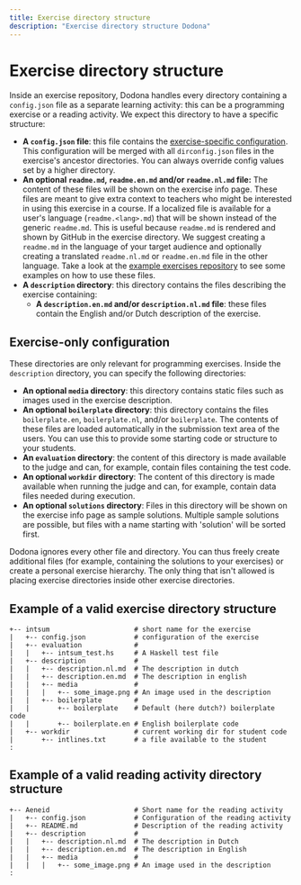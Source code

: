 ```yaml
---
title: Exercise directory structure
description: "Exercise directory structure Dodona"
---
```


# Exercise directory structure

Inside an exercise repository, Dodona handles every directory containing a `config.json` file as a separate learning activity: this can be a programming exercise or a reading activity. We expect this directory to have a specific structure:

- **A `config.json` file**: this file contains the [exercise-specific configuration](/en/references/exercise-config). This configuration will be merged with all `dirconfig.json` files in the exercise's ancestor directories. You can always override config values set by a higher directory. 
- **An optional  `readme.md`, `readme.en.md` and/or `readme.nl.md` file:** The content of these files will be shown on the exercise info page. These files are meant to give extra context to teachers who might be interested in using this exercise in a course. If a localized file is available for a user's language (`readme.<lang>.md`) that will be shown instead of the generic `readme.md`. This is useful because `readme.md` is rendered and shown by GitHub in the exercise directory. We suggest creating a `readme.md` in the language of your target audience and optionally creating a translated `readme.nl.md` or `readme.en.md` file in the other language. Take a look at the [example exercises repository](https://github.com/dodona-edu/example-exercises) to see some examples on how to use these files.
- **A `description` directory**: this directory contains the files describing the exercise containing:
  - **A `description.en.md` and/or `description.nl.md` file**: these files contain the English and/or Dutch description of the exercise.


## Exercise-only configuration

These directories are only relevant for programming exercises.
Inside the `description` directory, you can specify the following directories:
- **An optional `media` directory**: this directory contains static files such as images used in the exercise description.
- **An optional `boilerplate` directory**: this directory contains the files `boilerplate.en`, `boilerplate.nl`, and/or `boilerplate`. The contents of these files are loaded automatically in the submission text area of the users. You can use this to provide some starting code or structure to your students.
- **An `evaluation` directory**: the content of this directory is made available to the judge and can, for example, contain files containing the test code.
- **An optional `workdir` directory**: The content of this directory is made available when running the judge and can, for example, contain data files needed during execution.
- **An optional `solutions` directory**: Files in this directory will be shown on the exercise info page as sample solutions. Multiple sample solutions are possible, but files with a name starting with 'solution' will be sorted first.

Dodona ignores every other file and directory. You can thus freely create additional files (for example, containing the solutions to your exercises) or create a personal exercise hierarchy. The only thing that isn't allowed is placing exercise directories inside other exercise directories.

## Example of a valid exercise directory structure

```
+-- intsum                     # short name for the exercise
|   +-- config.json            # configuration of the exercise
|   +-- evaluation             #
|   |   +-- intsum_test.hs     # A Haskell test file
|   +-- description            #
|   |   +-- description.nl.md  # The description in dutch
|   |   +-- description.en.md  # The description in english
|   |   +-- media              #
|   |   |   +-- some_image.png # An image used in the description
|   |   +-- boilerplate        #
|   |       +-- boilerplate    # Default (here dutch?) boilerplate code
|   |       +-- boilerplate.en # English boilerplate code
|   +-- workdir                # current working dir for student code
|       +-- intlines.txt       # a file available to the student
:
```

## Example of a valid reading activity directory structure

```
+-- Aeneid                     # Short name for the reading activity
|   +-- config.json            # Configuration of the reading activity
|   +-- README.md              # Description of the reading activity
|   +-- description            #
|   |   +-- description.nl.md  # The description in Dutch
|   |   +-- description.en.md  # The description in English
|   |   +-- media              #
|   |   |   +-- some_image.png # An image used in the description
:
```